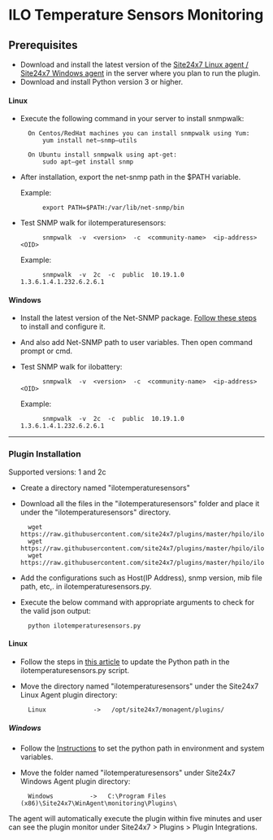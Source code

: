 # ILO Temperature Sensors Monitoring
## Prerequisites

- Download and install the latest version of the [Site24x7 Linux agent / Site24x7 Windows agent](https://www.site24x7.com/app/client#/admin/inventory/add-monitor) in the server where you plan to run the plugin.
- Download and install Python version 3 or higher.

#### Linux 

- Execute the following command in your server to install snmpwalk: 

		On Centos/RedHat machines you can install snmpwalk using Yum:
			yum install net–snmp–utils

		On Ubuntu install snmpwalk using apt-get:
			sudo apt–get install snmp
- After installation, export the net-snmp path in the $PATH variable.

  Example:
  
			export PATH=$PATH:/var/lib/net-snmp/bin

- Test SNMP walk for ilotemperaturesensors:

			snmpwalk  -v  <version>  -c  <community-name>  <ip-address>  <OID>
	Example:

			snmpwalk  -v  2c  -c  public  10.19.1.0  1.3.6.1.4.1.232.6.2.6.1 
		
#### Windows

- Install the latest version of the Net-SNMP package. [Follow these steps](https://support.site24x7.com/portal/en/kb/articles/install-net-snmp-package-in-windows-for-plugins) to install and configure it.
- And also add Net-SNMP path to user variables. Then open command prompt or cmd.
- Test SNMP walk for ilobattery:
  
			snmpwalk  -v  <version>  -c  <community-name>  <ip-address>  <OID>
	Example:

			snmpwalk  -v  2c  -c  public  10.19.1.0  1.3.6.1.4.1.232.6.2.6.1 

---

### Plugin Installation  

Supported versions: 1 and 2c

- Create a directory named "ilotemperaturesensors"
- Download all the files in the "ilotemperaturesensors" folder and place it under the "ilotemperaturesensors" directory.

		wget https://raw.githubusercontent.com/site24x7/plugins/master/hpilo/ilotemperaturesensors/ilotemperaturesensors.py
		wget https://raw.githubusercontent.com/site24x7/plugins/master/hpilo/ilotemperaturesensors/cpqhlth.mib
		wget https://raw.githubusercontent.com/site24x7/plugins/master/hpilo/ilotemperaturesensors/SNMPUtil.py

- Add the configurations such as Host(IP Address), snmp version, mib file path, etc,. in ilotemperaturesensors.py.
- Execute the below command with appropriate arguments to check for the valid json output:

		python ilotemperaturesensors.py 
		
#### Linux

- Follow the steps in [this article](https://support.site24x7.com/portal/en/kb/articles/updating-python-path-in-a-plugin-script-for-linux-servers) to update the Python path in the ilotemperaturesensors.py script.
- Move the directory named "ilotemperaturesensors" under the Site24x7 Linux Agent plugin directory: 

		Linux             ->   /opt/site24x7/monagent/plugins/
		
##### Windows 

- Follow the [Instructions](https://support.site24x7.com/portal/en/kb/articles/run-python-plugin-scripts-in-windows-servers) to set the python path in environment and system variables.
- Move the folder named "ilotemperaturesensors" under Site24x7 Windows Agent plugin directory: 

		Windows          ->   C:\Program Files (x86)\Site24x7\WinAgent\monitoring\Plugins\
		
The agent will automatically execute the plugin within five minutes and user can see the plugin monitor under Site24x7 > Plugins > Plugin Integrations.








